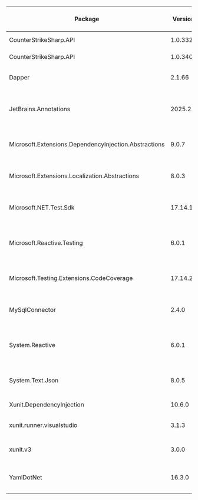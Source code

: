 | Package                                               | Version  | License Information Origin | License Expression | License Url                             | Copyright                                       | Authors                              | Package Project Url                                                                              |
| ----------------------------------------------------- | -------- | -------------------------- | ------------------ | --------------------------------------- | ----------------------------------------------- | ------------------------------------ | ------------------------------------------------------------------------------------------------ |
| CounterStrikeSharp.API                                | 1.0.332  | Expression                 | GPL-3.0-only       | https://licenses.nuget.org/GPL-3.0-only |                                                 | Roflmuffin                           | http://docs.cssharp.dev/                                                                         |
| CounterStrikeSharp.API                                | 1.0.340  | Expression                 | GPL-3.0-only       | https://licenses.nuget.org/GPL-3.0-only |                                                 | Roflmuffin                           | http://docs.cssharp.dev/                                                                         |
| Dapper                                                | 2.1.66   | Expression                 | Apache-2.0         | https://licenses.nuget.org/Apache-2.0   | 2019 Stack Exchange, Inc.                       | Sam Saffron,Marc Gravell,Nick Craver | https://github.com/DapperLib/Dapper                                                              |
| JetBrains.Annotations                                 | 2025.2.0 | Expression                 | MIT                | https://licenses.nuget.org/MIT          | Copyright (c) 2016-2025 JetBrains s.r.o.        | JetBrains                            | https://www.jetbrains.com/help/resharper/Code_Analysis__Code_Annotations.html                    |
| Microsoft.Extensions.DependencyInjection.Abstractions | 9.0.7    | Expression                 | MIT                | https://licenses.nuget.org/MIT          | © Microsoft Corporation. All rights reserved.   | Microsoft                            | https://dot.net/                                                                                 |
| Microsoft.Extensions.Localization.Abstractions        | 8.0.3    | Expression                 | MIT                | https://licenses.nuget.org/MIT          | © Microsoft Corporation. All rights reserved.   | Microsoft                            | https://asp.net/                                                                                 |
| Microsoft.NET.Test.Sdk                                | 17.14.1  | Expression                 | MIT                | https://licenses.nuget.org/MIT          | © Microsoft Corporation. All rights reserved.   | Microsoft                            | https://github.com/microsoft/vstest                                                              |
| Microsoft.Reactive.Testing                            | 6.0.1    | Expression                 | MIT                | https://licenses.nuget.org/MIT          | Copyright (c) .NET Foundation and Contributors. | .NET Foundation and Contributors     | https://github.com/dotnet/reactive                                                               |
| Microsoft.Testing.Extensions.CodeCoverage             | 17.14.2  | Unknown                    |                    | https://aka.ms/deprecateLicenseUrl      | © Microsoft Corporation. All rights reserved.   | Microsoft                            | https://github.com/microsoft/codecoverage                                                        |
| MySqlConnector                                        | 2.4.0    | Expression                 | MIT                | https://licenses.nuget.org/MIT          | Copyright 2016–2024 Bradley Grainger            | Bradley Grainger                     | https://mysqlconnector.net/                                                                      |
| System.Reactive                                       | 6.0.1    | Expression                 | MIT                | https://licenses.nuget.org/MIT          | Copyright (c) .NET Foundation and Contributors. | .NET Foundation and Contributors     | https://github.com/dotnet/reactive                                                               |
| System.Text.Json                                      | 8.0.5    | Expression                 | MIT                | https://licenses.nuget.org/MIT          | © Microsoft Corporation. All rights reserved.   | Microsoft                            | https://dot.net/                                                                                 |
| Xunit.DependencyInjection                             | 10.6.0   | Expression                 | MIT                | https://licenses.nuget.org/MIT          | Copyright © 2019                                | Wei Peng                             | https://github.com/pengweiqhca/Xunit.DependencyInjection/tree/main/src/Xunit.DependencyInjection |
| xunit.runner.visualstudio                             | 3.1.3    | Expression                 | Apache-2.0         | https://licenses.nuget.org/Apache-2.0   | Copyright (C) .NET Foundation                   | jnewkirk,bradwilson                  |                                                                                                  |
| xunit.v3                                              | 3.0.0    | Expression                 | Apache-2.0         | https://licenses.nuget.org/Apache-2.0   | Copyright (C) .NET Foundation                   | jnewkirk,bradwilson                  |                                                                                                  |
| YamlDotNet                                            | 16.3.0   | Expression                 | MIT                | https://licenses.nuget.org/MIT          | Copyright (c) Antoine Aubry and contributors    | Antoine Aubry                        | https://github.com/aaubry/YamlDotNet/wiki                                                        |
